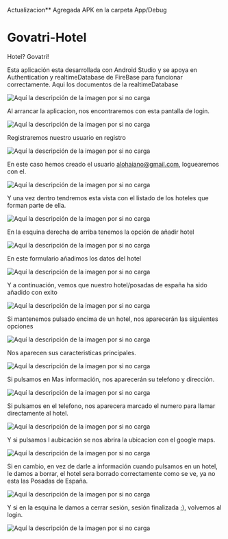 Actualizacion** Agregada APK en la carpeta App/Debug


# Govatri-Hotel

Hotel? Govatri!

Esta aplicación esta desarrollada con Android Studio y se apoya en Authentication y  realtimeDatabase de FireBase para funcionar correctamente.
Aqui los documentos de la realtimeDatabase

![Aquí la descripción de la imagen por si no carga](https://github.com/AdrianJimenezMontilla/Govatri-Hotel/blob/master/imagenes/firebase.png)


Al arrancar la aplicacion, nos encontraremos con esta pantalla de login.


![Aquí la descripción de la imagen por si no carga](https://github.com/AdrianJimenezMontilla/Govatri-Hotel/blob/master/imagenes/captura1.png)

Registraremos nuestro usuario en registro

![Aquí la descripción de la imagen por si no carga](https://github.com/AdrianJimenezMontilla/Govatri-Hotel/blob/master/imagenes/captura2.png)

En este caso hemos creado el usuario alohaiano@gmail.com, loguearemos con el.

![Aquí la descripción de la imagen por si no carga](
https://github.com/AdrianJimenezMontilla/Govatri-Hotel/blob/master/imagenes/captura3.png)

Y una vez dentro tendremos esta vista con el listado de los hoteles que forman parte de ella.

![Aquí la descripción de la imagen por si no carga](
https://github.com/AdrianJimenezMontilla/Govatri-Hotel/blob/master/imagenes/captura4.png)

En la esquina derecha de arriba tenemos la opción de añadir hotel

![Aquí la descripción de la imagen por si no carga](
https://github.com/AdrianJimenezMontilla/Govatri-Hotel/blob/master/imagenes/captura5.png)

En este formulario añadimos los datos del hotel

![Aquí la descripción de la imagen por si no carga](
https://github.com/AdrianJimenezMontilla/Govatri-Hotel/blob/master/imagenes/captura6.png)

Y a continuación, vemos que nuestro hotel/posadas de españa ha sido añadido con exito

![Aquí la descripción de la imagen por si no carga](
https://github.com/AdrianJimenezMontilla/Govatri-Hotel/blob/master/imagenes/captura7.png)

Si mantenemos pulsado encima de un hotel, nos aparecerán las siguientes opciones

![Aquí la descripción de la imagen por si no carga](
https://github.com/AdrianJimenezMontilla/Govatri-Hotel/blob/master/imagenes/captura8.png)

Nos aparecen sus caracteristicas principales.

![Aquí la descripción de la imagen por si no carga](
https://github.com/AdrianJimenezMontilla/Govatri-Hotel/blob/master/imagenes/captura9.png)

Si pulsamos en Mas información, nos aparecerán su telefono y dirección.

![Aquí la descripción de la imagen por si no carga](
https://github.com/AdrianJimenezMontilla/Govatri-Hotel/blob/master/imagenes/captura10.png)

Si pulsamos en el telefono, nos aparecera marcado el numero para llamar directamente al hotel.

![Aquí la descripción de la imagen por si no carga](
https://github.com/AdrianJimenezMontilla/Govatri-Hotel/blob/master/imagenes/captura11.png)

Y si pulsamos l aubicación se nos abrira la ubicacion con el google maps.

![Aquí la descripción de la imagen por si no carga](
https://github.com/AdrianJimenezMontilla/Govatri-Hotel/blob/master/imagenes/captura12.png)

Si en cambio, en vez de darle a información cuando pulsamos en un hotel, le damos a borrar, el hotel sera borrado correctamente
como se ve, ya no esta las Posadas de España.

![Aquí la descripción de la imagen por si no carga](
https://github.com/AdrianJimenezMontilla/Govatri-Hotel/blob/master/imagenes/captura13.png)

Y si en la esquina le damos a cerrar sesión, sesión finalizada ;), volvemos al login.

![Aquí la descripción de la imagen por si no carga](
https://github.com/AdrianJimenezMontilla/Govatri-Hotel/blob/master/imagenes/captura14.png)
